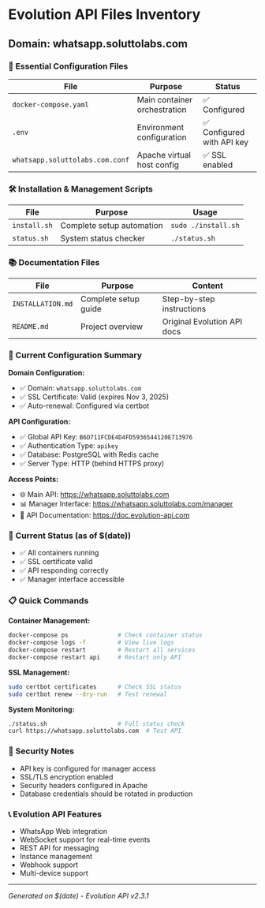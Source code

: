 # Evolution API Files Inventory
## Domain: whatsapp.soluttolabs.com

### 📁 Essential Configuration Files

| File | Purpose | Status |
|------|---------|--------|
| `docker-compose.yaml` | Main container orchestration | ✅ Configured |
| `.env` | Environment configuration | ✅ Configured with API key |
| `whatsapp.soluttolabs.com.conf` | Apache virtual host config | ✅ SSL enabled |

### 🛠 Installation & Management Scripts

| File | Purpose | Usage |
|------|---------|-------|
| `install.sh` | Complete setup automation | `sudo ./install.sh` |
| `status.sh` | System status checker | `./status.sh` |

### 📚 Documentation Files

| File | Purpose | Content |
|------|---------|---------|
| `INSTALLATION.md` | Complete setup guide | Step-by-step instructions |
| `README.md` | Project overview | Original Evolution API docs |

### 🔧 Current Configuration Summary

**Domain Configuration:**
- ✅ Domain: `whatsapp.soluttolabs.com`
- ✅ SSL Certificate: Valid (expires Nov 3, 2025)
- ✅ Auto-renewal: Configured via certbot

**API Configuration:**
- ✅ Global API Key: `B6D711FCDE4D4FD5936544120E713976`
- ✅ Authentication Type: `apikey`
- ✅ Database: PostgreSQL with Redis cache
- ✅ Server Type: HTTP (behind HTTPS proxy)

**Access Points:**
- 🌐 Main API: https://whatsapp.soluttolabs.com
- 📊 Manager Interface: https://whatsapp.soluttolabs.com/manager
- 📖 API Documentation: https://doc.evolution-api.com

### 🚀 Current Status (as of $(date))
- ✅ All containers running
- ✅ SSL certificate valid
- ✅ API responding correctly
- ✅ Manager interface accessible

### 📋 Quick Commands

**Container Management:**
```bash
docker-compose ps              # Check container status
docker-compose logs -f         # View live logs
docker-compose restart         # Restart all services
docker-compose restart api     # Restart only API
```

**SSL Management:**
```bash
sudo certbot certificates      # Check SSL status
sudo certbot renew --dry-run   # Test renewal
```

**System Monitoring:**
```bash
./status.sh                    # Full status check
curl https://whatsapp.soluttolabs.com  # Test API
```

### 🔐 Security Notes
- API key is configured for manager access
- SSL/TLS encryption enabled
- Security headers configured in Apache
- Database credentials should be rotated in production

### 📞 Evolution API Features
- WhatsApp Web integration
- WebSocket support for real-time events
- REST API for messaging
- Instance management
- Webhook support
- Multi-device support

---
*Generated on $(date) - Evolution API v2.3.1*
